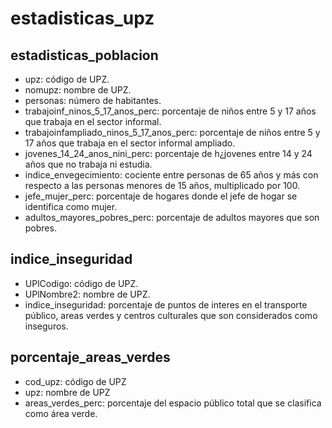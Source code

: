# estadisticas_upz

## estadisticas_poblacion
- upz: código de UPZ.
- nomupz: nombre de UPZ.
- personas: número de habitantes.
- trabajoinf_ninos_5_17_anos_perc: porcentaje de niños entre 5 y 17 años que trabaja en el sector informal.
- trabajoinfampliado_ninos_5_17_anos_perc: porcentaje de niños entre 5 y 17 años que trabaja en el sector informal ampliado.
- jovenes_14_24_anos_nini_perc: porcentaje de h¿jovenes entre 14 y 24 años que no trabaja ni estudia.
- indice_envegecimiento: cociente entre personas de 65 años y más con respecto a las personas menores de 15 años, multiplicado por 100.
- jefe_mujer_perc: porcentaje de hogares donde el jefe de hogar se identifica como mujer.
- adultos_mayores_pobres_perc: porcentaje de adultos mayores que son pobres.

## indice_inseguridad
- UPlCodigo: código de UPZ.
- UPlNombre2: nombre de UPZ.
- indice_inseguridad: porcentaje de puntos de interes en el transporte público, areas verdes y centros culturales que son considerados como inseguros.

## porcentaje_areas_verdes
- cod_upz: código de UPZ
- upz: nombre de UPZ
- areas_verdes_perc: porcentaje del espacio público total que se clasifica como área verde.